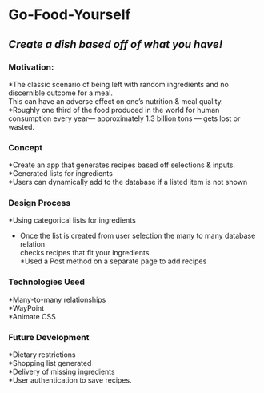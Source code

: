 # Go-Food-Yourself<br> 
## *Create a dish based off of what you have!*
### Motivation:
*The classic scenario of  being left with random ingredients and no discernible outcome for a meal.<br>This can have an adverse effect on one’s nutrition & meal quality.<br>
*Roughly one third of the food produced in the world for human consumption every year— approximately 1.3 billion tons — gets lost or wasted.<br>
### Concept
*Create an app that generates recipes based off selections & inputs.<br>
*Generated lists for ingredients<br>
*Users can dynamically add to the database if a listed item is not shown<br>
### Design Process<br>
*Using categorical lists for ingredients<br>
* Once the list is created from user selection the many to many database relation <br> checks recipes that fit your ingredients<br>
*Used a Post method on a separate page to add recipes<br>

### Technologies Used<br>
  *Many-to-many relationships<br>
  *WayPoint<br>
  *Animate CSS<br>
### Future Development<br>
  *Dietary restrictions<br>
  *Shopping list generated<br>
  *Delivery of missing ingredients<br>
  *User authentication to save recipes.<br>



                              


